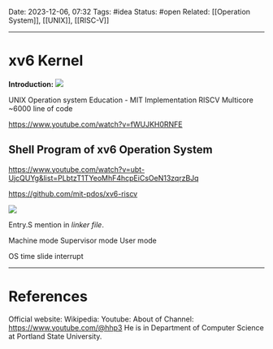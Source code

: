 Date: 2023-12-06, 07:32
Tags: #idea
Status: #open
Related: [[Operation System]], [[UNIX]], [[RISC-V]]

---
# xv6 Kernel


**Introduction:**
![](https://www.youtube.com/watch?v=ktkAlbcoz7o)

UNIX Operation system
Education - MIT
Implementation
	RISCV
	Multicore
	~6000 line of code

https://www.youtube.com/watch?v=fWUJKH0RNFE
## Shell Program of xv6 Operation System
https://www.youtube.com/watch?v=ubt-UjcQUYg&list=PLbtzT1TYeoMhF4hcpEiCsOeN13zqrzBJq


https://github.com/mit-pdos/xv6-riscv

![](https://www.youtube.com/watch?v=KkenLT8S9Hs&list=PLP29wDx6QmW4Mw8mgvP87Zk33LRcKA9bl)

Entry.S mention in *linker file*.

Machine mode
Supervisor mode
User mode

OS
time slide interrupt



---
# References
Official website:
Wikipedia:
Youtube: 
	About of Channel: https://www.youtube.com/@hhp3
	He is in Department of Computer Science at Portland State University.